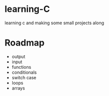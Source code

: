 # learning-C
learning c and making some small projects along

# Roadmap
- output
- input
- functions
- conditionals
- switch case
- loops
- arrays